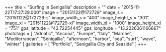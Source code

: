 +++
title = "Surfing in Senigallia"
description = ""
date = "2015-11-22T17:27:29.000"
image = "20151122@172729"
image_s = "20151122@172729-s"
image_width_s = "400"
image_height_s = "301"
image_xl = "20151122@172729-xl"
image_width_xl = "1000"
image_height_xl = "751"
gps_latitude = "43.72254445"
gps_longitude = "13.2226361166667"
phototags = [ "Adriatic", "Ancona", "Europe", "Italy", "Marche", "Mediterranean", "Senigallia", "afternoon", "harbor", "sea", "surf", "wave", "winter" ]
galleries = [ "Portfolio", "Senigallia City and Seaside" ]
+++
